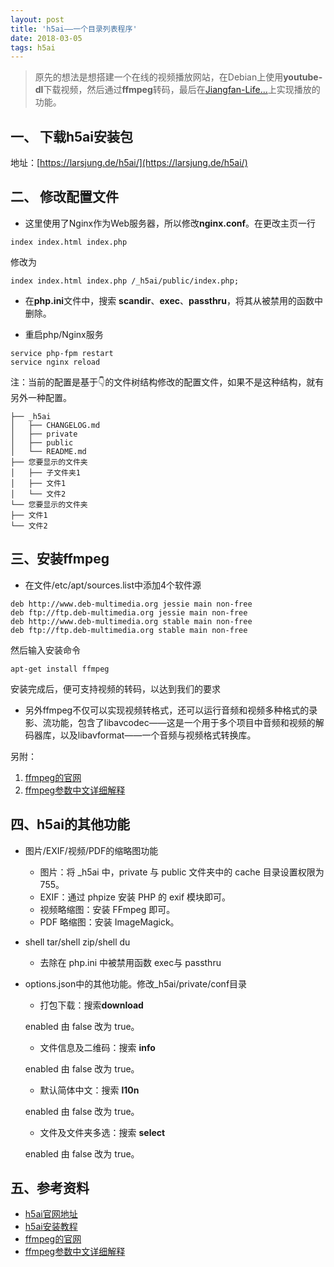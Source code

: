 ```yaml
---
layout: post
title: 'h5ai——一个目录列表程序'
date: 2018-03-05
tags: h5ai
---
```



> 原先的想法是想搭建一个在线的视频播放网站，在Debian上使用**youtube-dl**下载视频，然后通过**ffmpeg**转码，最后在[Jiangfan-Life...](http://35.194.234.238/wordpress/)上实现播放的功能。


## 一、 下载h5ai安装包
地址：[https://larsjung.de/h5ai/](https://larsjung.de/h5ai/)

## 二、 修改配置文件
- 这里使用了Nginx作为Web服务器，所以修改**nginx.conf**。在更改主页一行

`index index.html index.php`

修改为

`index index.html index.php /_h5ai/public/index.php;`

- 在**php.ini**文件中，搜索 **scandir**、**exec**、**passthru**，将其从被禁用的函数中删除。

- 重启php/Nginx服务

```
service php-fpm restart
service nginx reload
```
注：当前的配置是基于👇的文件树结构修改的配置文件，如果不是这种结构，就有另外一种配置。
```
├── _h5ai
│   ├── CHANGELOG.md
│   ├── private
│   ├── public
│   └── README.md
├── 您要显示的文件夹
│   ├── 子文件夹1
│   ├── 文件1
│   └── 文件2
└── 您要显示的文件夹
├── 文件1
└── 文件2
```
## 三、安装ffmpeg

- 在文件/etc/apt/sources.list中添加4个软件源
```
deb http://www.deb-multimedia.org jessie main non-free
deb ftp://ftp.deb-multimedia.org jessie main non-free
deb http://www.deb-multimedia.org stable main non-free
deb ftp://ftp.deb-multimedia.org stable main non-free
```
然后输入安装命令
```
apt-get install ffmpeg
```
安装完成后，便可支持视频的转码，以达到我们的要求

- 另外ffmpeg不仅可以实现视频转格式，还可以运行音频和视频多种格式的录影、流功能，包含了libavcodec——这是一个用于多个项目中音频和视频的解码器库，以及libavformat——一个音频与视频格式转换库。

另附：
1. [ffmpeg的官网](https://www.ffmpeg.org/)
2. [ffmpeg参数中文详细解释](http://blog.csdn.net/leixiaohua1020/article/details/12751349)

## 四、h5ai的其他功能
- 图片/EXIF/视频/PDF的缩略图功能
  - 图片：将 _h5ai 中，private 与 public 文件夹中的 cache 目录设置权限为 755。
  - EXIF：通过 phpize 安装 PHP 的 exif 模块即可。
  - 视频略缩图：安装 FFmpeg 即可。
  - PDF 略缩图：安装 ImageMagick。
- shell tar/shell zip/shell du
  - 去除在 php.ini 中被禁用函数 exec与 passthru
- options.json中的其他功能。修改_h5ai/private/conf目录
    - 打包下载：搜索**download**

    enabled 由 false 改为 true。

    - 文件信息及二维码：搜索 **info**

    enabled 由 false 改为 true。
    - 默认简体中文：搜索 **l10n**

    enabled 由 false 改为 true。

    - 文件及文件夹多选：搜索 **select**

    enabled 由 false 改为 true。

## 五、参考资料
- [h5ai官网地址](https://larsjung.de/h5ai/)
- [h5ai安装教程](https://www.htcp.net/3643.html)
- [ffmpeg的官网](https://www.ffmpeg.org/)
- [ffmpeg参数中文详细解释](http://blog.csdn.net/leixiaohua1020/article/details/12751349)
